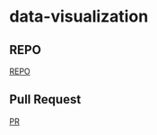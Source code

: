 # data-visualization

## REPO

[REPO](https://github.com/issasalman/data-visualization)


## Pull Request

[PR](https://github.com/issasalman/data-visualization/pull/1)

